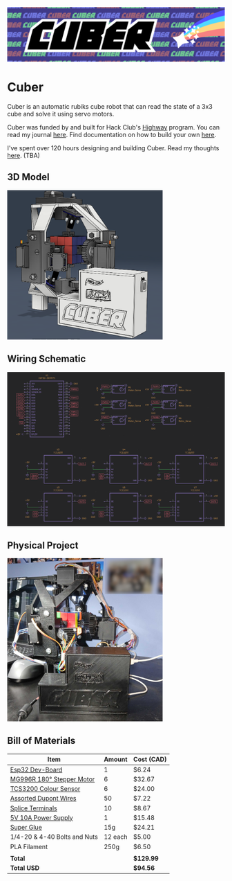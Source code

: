 <img src="journal/Cuber Logo.png">

# Cuber
Cuber is an automatic rubiks cube robot that can read the state of a 3x3 cube and solve it using servo motors.

Cuber was funded by and built for Hack Club's [Highway](https://highway.hackclub.com) program. You can read my journal [here](./JOURNAL.md). Find documentation on how to build your own [here](./docs/README.md).

I've spent over 120 hours designing and building Cuber. Read my thoughts [here](./REFLECTION.md). (TBA)

## 3D Model
<img src="journal/image copy 9.png" width="360">

## Wiring Schematic
<img src="journal/image copy 10.png">

## Physical Project
<img src="journal/20250807_163235.jpg" width="360">

## Bill of Materials
| Item                           | Amount | Cost (CAD) |
|--------------------------------|--------|------------|
| [Esp32 Dev-Board](https://www.aliexpress.com/item/1005006651936701.html?pdp_ext_f=%7B%22order%22%3A%22352%22%2C%22eval%22%3A%221%22%7D)           | 1      | $6.24      |
| [MG996R 180° Stepper Motor](https://www.aliexpress.com/item/1005007032811340.html) | 6      | $32.67     |
| [TCS3200 Colour Sensor](https://www.aliexpress.com/item/1005001625710961.html)     | 6      | $24.00     |
| [Assorted Dupont Wires](https://www.aliexpress.com/item/1005004647016228.html?pdp_ext_f=%7B%22order%22%3A%223803%22%2C%22eval%22%3A%221%22%7D)     | 50     | $7.22      |
| [Splice Terminals](https://www.aliexpress.com/item/1005008417745708.html?pdp_ext_f=%7B%22order%22%3A%22351%22%2C%22eval%22%3A%221%22%7D)          | 10     | $8.67      |
| [5V 10A Power Supply](https://www.aliexpress.com/item/4000229912671.html)       | 1      | $15.48     |
| [Super Glue](https://www.aliexpress.com/item/1005008238433750.html) | 15g | $24.21
| 1/4-20 & 4-40 Bolts and Nuts | 12 each | $5.00
| PLA Filament              | 250g   | $6.50      |
|                                |        |            |
| **Total**                      |        | **$129.99**|
| **Total USD**                  |        | **$94.56** |